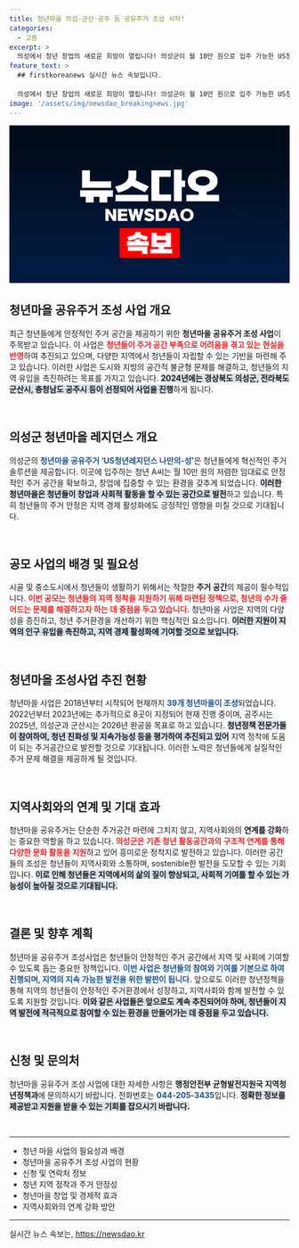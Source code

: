 ```yaml
---
title: 청년마을 의성·군산·공주 등 공유주거 조성 시작!
categories:
  - 고용
excerpt: >
  의성에서 청년 창업의 새로운 희망이 열립니다! 의성군이 월 10만 원으로 입주 가능한 US청년레지던스 나만의-성을 세워 청년들에게 주거 공간과 창업 지원의 기회를 제공합니다. 2024년에는 더 많은 지역에도 청년마을 조성이 예정되어 있습니다.
feature_text: >
  ## firstkoreanews 실시간 뉴스 속보입니다.

  의성에서 청년 창업의 새로운 희망이 열립니다! 의성군이 월 10만 원으로 입주 가능한 US청년레지던스 나만의-성을 세워 청년들에게 주거 공간과 창업 지원의 기회를 제공합니다. 2024년에는 더 많은 지역에도 청년마을 조성이 예정되어 있습니다.
image: '/assets/img/newsdao_breakingnews.jpg'
---
```


<p><img src="/assets/img/newsdao_breakingnews.jpg" alt="firstkoreanews 속보" /></p>

<h2 data-ke-size="size26">청년마을 공유주거 조성 사업 개요</h2>

<p data-ke-size="size16">최근 청년들에게 안정적인 주거 공간을 제공하기 위한 <b>청년마을 공유주거 조성 사업</b>이 주목받고 있습니다. 이 사업은 <b><span style="color: #ee2323;">청년들이 주거 공간 부족으로 어려움을 겪고 있는 현실을 반영</span></b>하여 추진되고 있으며, 다양한 지역에서 청년들이 자립할 수 있는 기반을 마련해 주고 있습니다. 이러한 사업은 도시와 지방의 공간적 불균형 문제를 해결하고, 청년들의 지역 유입을 촉진하려는 목표를 가지고 있습니다. <b><span style="background-color: #21538527;">2024년에는 경상북도 의성군, 전라북도 군산시, 충청남도 공주시 등이 선정되어 사업을 진행</span></b>하게 됩니다.</p>

<p data-ke-size="size16">&nbsp;</p>

<h2 data-ke-size="size26">의성군 청년마을 레지던스 개요</h2>

<p data-ke-size="size16">의성군의 <b><span style="color: #1a5490;">청년마을 공유주거 ‘US청년레지던스 나만의-성’</span></b>은 청년들에게 혁신적인 주거 솔루션을 제공합니다. 이곳에 입주하는 청년 A씨는 월 10만 원의 저렴한 임대료로 안정적인 주거 공간을 확보하고, 창업에 집중할 수 있는 환경을 갖추게 되었습니다. <b><span style="background-color: #21538527;">이러한 청년마을은 청년들이 창업과 사회적 활동을 할 수 있는 공간으로 발전</span></b>하고 있습니다. 특히 청년들의 주거 안정은 지역 경제 활성화에도 긍정적인 영향을 미칠 것으로 기대됩니다.</p>

<p data-ke-size="size16">&nbsp;</p>

<h2 data-ke-size="size26">공모 사업의 배경 및 필요성</h2>

<p data-ke-size="size16">시골 및 중소도시에서 청년들이 생활하기 위해서는 적절한 <b>주거 공간</b>의 제공이 필수적입니다. <b><span style="color: #ee2323;">이번 공모는 청년들의 지역 정착을 지원하기 위해 마련된 정책으로, 청년의 수가 줄어드는 문제를 해결하고자 하는 데 중점을 두고 있습니다.</span></b> 청년마을 사업은 지역의 다양성을 증진하고, 청년 주거환경을 개선하기 위한 핵심적인 요소입니다. <b><span style="background-color: #21538527;">이러한 지원이 지역의 인구 유입을 촉진하고, 지역 경제 활성화에 기여할 것으로 보입니다.</span></b></p>

<p data-ke-size="size16">&nbsp;</p>

<h2 data-ke-size="size26">청년마을 조성사업 추진 현황</h2>

<p data-ke-size="size16">청년마을 사업은 2018년부터 시작되어 현재까지 <b><span style="color: #1a5490;">39개 청년마을이 조성</span></b>되었습니다. 2022년부터 2023년에는 추가적으로 8곳이 지정되어 현재 진행 중이며, 공주시는 2025년, 의성군과 군산시는 2026년 완공을 목표로 하고 있습니다. <b><span style="background-color: #21538527;">청년정책 전문가들이 참여하여, 청년 친화성 및 지속가능성 등을 평가하여 추진되고 있어</span></b> 지역 정착에 도움이 되는 주거공간으로 발전할 것으로 기대됩니다. 이러한 노력은 청년들에게 실질적인 주거 문제 해결을 제공하게 될 것입니다.</p>

<p data-ke-size="size16">&nbsp;</p>

<h2 data-ke-size="size26">지역사회와의 연계 및 기대 효과</h2>

<p data-ke-size="size16">청년마을 공유주거는 단순한 주거공간 마련에 그치지 않고, 지역사회와의 <b>연계를 강화</b>하는 중요한 역할을 하고 있습니다. <b><span style="color: #ee2323;">의성군은 기존 청년 활동공간과의 구조적 연계를 통해 다양한 문화 활동을 지원</span></b>하고 있어 흥미로운 정착지로 발전하고 있습니다. 이러한 공간들의 조성은 청년들이 지역사회와 소통하며, sostenible한 발전을 도모할 수 있는 기회입니다. <b><span style="background-color: #21538527;">이로 인해 청년들은 지역에서의 삶의 질이 향상되고, 사회적 기여를 할 수 있는 가능성이 높아질 것으로 기대됩니다.</span></b></p>

<p data-ke-size="size16">&nbsp;</p>

<h2 data-ke-size="size26">결론 및 향후 계획</h2>

<p data-ke-size="size16">청년마을 공유주거 조성사업은 청년들이 안정적인 주거 공간에서 지역 및 사회에 기여할 수 있도록 돕는 중요한 정책입니다. <b><span style="color: #1a5490;">이번 사업은 청년들의 참여와 기여를 기본으로 하여 진행되며, 지역의 지속 가능한 발전을 위한 발판이 됩니다.</span></b> 앞으로도 이러한 청년정책을 통해 지역의 청년들이 안정적인 주거환경에서 성장하고, 지역사회와 함께 발전할 수 있도록 지원할 것입니다. <b><span style="background-color: #21538527;">이와 같은 사업들은 앞으로도 계속 추진되어야 하며, 청년들이 지역 발전에 적극적으로 참여할 수 있는 환경을 만들어가는 데 중점을 두고 있습니다.</span></b></p>

<p data-ke-size="size16">&nbsp;</p>

<h2 data-ke-size="size26">신청 및 문의처</h2>

<p data-ke-size="size16">청년마을 공유주거 조성 사업에 대한 자세한 사항은 <b>행정안전부 균형발전지원국 지역청년정책과</b>에 문의하시기 바랍니다. 전화번호는 <b><span style="color: #1a5490;">044-205-3435</span></b>입니다. <b><span style="background-color: #21538527;">정확한 정보를 제공받고 지원을 받을 수 있는 기회를 잡으시기 바랍니다.</span></b></p>

<p data-ke-size="size16">&nbsp;</p>

<hr />

<ul>
    <li>청년 마을 사업의 필요성과 배경</li>
    <li>청년마을 공유주거 조성 사업의 현황</li>
    <li>신청 및 연락처 정보</li>
    <li>청년 지역 정착과 주거 안정성</li>
    <li>청년마을 창업 및 경제적 효과</li>
    <li>지역사회와의 연계 강화 방안</li>
</ul>

<hr />
실시간 뉴스 속보는, <a href="https://newsdao.kr" rel="dofollow">https://newsdao.kr</a>


